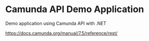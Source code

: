 # Camunda API Demo Application

Demo application using Camunda API with .NET 

<https://docs.camunda.org/manual/7.5/reference/rest/>
